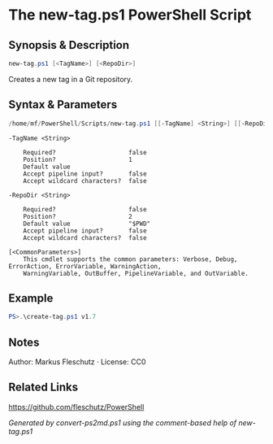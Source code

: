 # The new-tag.ps1 PowerShell Script

## Synopsis & Description
```powershell
new-tag.ps1 [<TagName>] [<RepoDir>]
```

Creates a new tag in a Git repository.

## Syntax & Parameters
```powershell
/home/mf/PowerShell/Scripts/new-tag.ps1 [[-TagName] <String>] [[-RepoDir] <String>] [<CommonParameters>]
```

```
-TagName <String>
    
    Required?                    false
    Position?                    1
    Default value                
    Accept pipeline input?       false
    Accept wildcard characters?  false
```

```
-RepoDir <String>
    
    Required?                    false
    Position?                    2
    Default value                "$PWD"
    Accept pipeline input?       false
    Accept wildcard characters?  false
```

```
[<CommonParameters>]
    This cmdlet supports the common parameters: Verbose, Debug, ErrorAction, ErrorVariable, WarningAction, 
    WarningVariable, OutBuffer, PipelineVariable, and OutVariable.
```

## Example
```powershell
PS>.\create-tag.ps1 v1.7
```


## Notes
Author: Markus Fleschutz · License: CC0

## Related Links
https://github.com/fleschutz/PowerShell

*Generated by convert-ps2md.ps1 using the comment-based help of new-tag.ps1*
